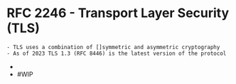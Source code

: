 # RFC 2246 - Transport Layer Security (TLS)
	- TLS uses a combination of []symmetric and asymmetric cryptography
	- As of 2023 TLS 1.3 (RFC 8446) is the latest version of the protocol
-
- #WIP